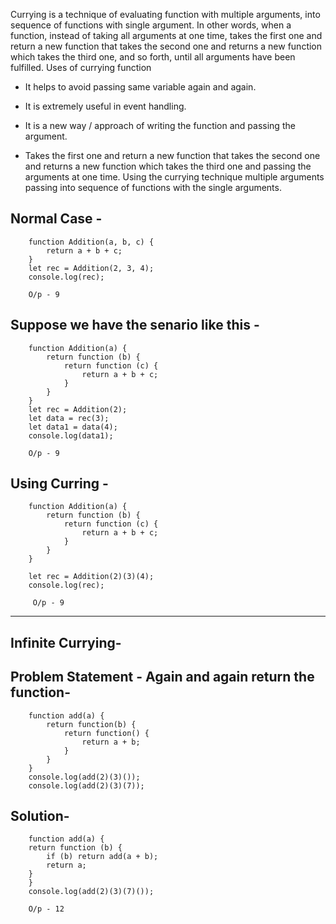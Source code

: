 Currying is a technique of evaluating function with multiple arguments, into sequence of functions with single argument. In other words, when a function, instead of taking all arguments at one time, takes the first one and return a new function that takes the second one and returns a new function which takes the third one, and so forth, until all arguments have been fulfilled.
Uses of currying function
  * It helps to avoid passing same variable again and again.
  * It is extremely useful in event handling. 

* It is a new way / approach of writing the function and passing the argument.
* Takes the first one and return a new function that takes the second one and returns a new function which takes the third one and passing the arguments at one time. Using the currying technique multiple arguments passing into sequence of functions with the single arguments.

Normal Case -
------------ 
        function Addition(a, b, c) {
            return a + b + c;
        }
        let rec = Addition(2, 3, 4);
        console.log(rec);

        O/p - 9

Suppose we have the senario like this -
---------------------------------------
        function Addition(a) {
            return function (b) {
                return function (c) {
                    return a + b + c;
                }
            }
        }
        let rec = Addition(2);
        let data = rec(3);
        let data1 = data(4);
        console.log(data1);

        O/p - 9

Using Curring  -
----------------
        function Addition(a) {
            return function (b) {
                return function (c) {
                    return a + b + c;
                }
            }
        }
    
        let rec = Addition(2)(3)(4);
        console.log(rec);

         O/p - 9
----------------------------------------------------------------------------------------------------

Infinite Currying-
------------------
Problem Statement - Again and again return the function-
--------------------------------------------------------

        function add(a) {
            return function(b) {
                return function() {
                    return a + b;
                }
            }
        }
        console.log(add(2)(3)());
        console.log(add(2)(3)(7));

Solution-
----------

        function add(a) {
        return function (b) {
            if (b) return add(a + b);
            return a;
        }
        }
        console.log(add(2)(3)(7)()); 

        O/p - 12       